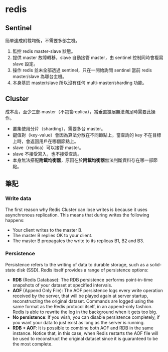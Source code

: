 # redis

## Sentinel

簡單達成附載均衡，不需要多部主機。

1. 監控 redis master-slave 狀態。
2. 提供 master 故障轉移，slave 自動接管 master，由 sentinel 控制同時會複寫 slave 設定。
3. 操作 redis 並未全部透過 sentinel，只在一開始詢問 sentinel 當前 redis master/slave 為哪台主機。
4. 本身基於 master/slave 所以沒有任何 multi-master/sharding 功能。

## Cluster

成本高，至少三部 master（不包含replica），當垂直擴展無法滿足時需要此操作。

- 叢集使用分片（sharding），需要多台 master。
- 鍵值對（key-value）會因為算法分散在不同節點上，當查詢的 key 不在目標上時，會返回用戶在哪個節點上。
- slave（replica）可以接管 master。
- slave 不接受寫入，也不接受查詢。
- 本身無法搭配**附載均衡器**，原因在於**附載均衡器**無法判斷資料存在哪一部節點。

## 筆記

### Write data

The first reason why Redis Cluster can lose writes is because it uses asynchronous replication. This means that during writes the following happens:
- Your client writes to the master B.
- The master B replies OK to your client.
- The master B propagates the write to its replicas B1, B2 and B3.


### Persistence

Persistence refers to the writing of data to durable storage, such as a solid-state disk (SSD). Redis itself provides a range of persistence options:

- **RDB** (Redis Database): The RDB persistence performs point-in-time snapshots of your dataset at specified intervals.
- **AOF** (Append Only File): The AOF persistence logs every write operation received by the server, that will be played again at server startup, reconstructing the original dataset. Commands are logged using the same format as the Redis protocol itself, in an append-only fashion. Redis is able to rewrite the log in the background when it gets too big.
- **No persistence**: If you wish, you can disable persistence completely, if you want your data to just exist as long as the server is running.
- **RDB + AOF**: It is possible to combine both AOF and RDB in the same instance. Notice that, in this case, when Redis restarts the AOF file will be used to reconstruct the original dataset since it is guaranteed to be the most complete.
